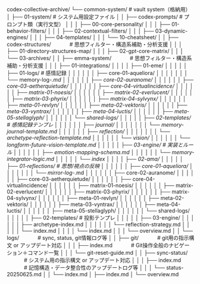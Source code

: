 codex-collective-archive/
└── common-system/            # vault system（格納用）
│   ├── 01-system/                  # システム用設定ファイル
│   │   ├── codex-prompts/                      # プロンプト類（実行文型）
│   │   │   ├── 00-core-personality/
│   │   │   ├── 01-behavior-filters/
│   │   │   ├── 02-contextual-filters/
│   │   │   ├── 03-dynamic-engines/
│   │   │   ├── 04-templates/
│   │   │   └── 10-cheatsheet/
│   │   ├── codex-structures/           　     　　# 思想フィルター・構造系補助・分析支援
│   │   │   ├── 01-directory-structures-map/
│   │   │   ├── 02-gpt-core-matrix/
│   │   │   └── 03-archives/
│   │   ├── emma-system/           　     　　# 思想フィルター・構造系補助・分析支援
│   │   │   ├── 01-integrations/
│   │   │   │   ├── 01-eme/
│   │   │   │   │   ├── 01-logs/                  # 感情記録
│   │   │   │   │   │   ├── core-01-aqueliora/
│   │   │   │   │   │   │   └── memory-log-*.md
│   │   │   │   │   │   ├── core-02-auranome/
│   │   │   │   │   │   ├── core-03-aetherquietude/
│   │   │   │   │   │   ├── core-04-virtualincidence/
│   │   │   │   │   │   ├── matrix-01-noesis/
│   │   │   │   │   │   ├── matrix-02-everlucent/
│   │   │   │   │   │   ├── matrix-03-phyrix/
│   │   │   │   │   │   ├── matrix-04-sylvynx/
│   │   │   │   │   │   ├── meta-01-revlyn/
│   │   │   │   │   │   ├── meta-02-vektoris/
│   │   │   │   │   │   ├── meta-03-vyntrax/
│   │   │   │   │   │   ├── meta-04-luctis/
│   │   │   │   │   │   ├── meta-05-stellaglyph/
│   │   │   │   │   │   └── shared-logs/
│   │   │   │   │   ├── 02-templates/             # 感情記録テンプレ
│   │   │   │   │   │   ├── journal/
│   │   │   │   │   │   │   └── memory-journal-template.md
│   │   │   │   │   │   ├── reflection/
│   │   │   │   │   │   │   └── archetype-reflection-template.md
│   │   │   │   │   │   └── vision/
│   │   │   │   │   │       └── longform-future-vision-template.md
│   │   │   │   │   ├── 03-engine/                # 実装とルール
│   │   │   │   │   │   ├── emotion-mapping-schema.md
│   │   │   │   │   │   └── memory-integrator-logic.md
│   │   │   │   │   └── index
│   │   │   │   ├── 02-ama/
│   │   │   │   │   ├── 01-reflections/           # 思想/視点の反映
│   │   │   │   │   │   ├── core-01-aqueliora/
│   │   │   │   │   │   │   └── mirror-log-*.md
│   │   │   │   │   │   ├── core-02-auranome/
│   │   │   │   │   │   ├── core-03-aetherquietude/
│   │   │   │   │   │   ├── core-04-virtualincidence/
│   │   │   │   │   │   ├── matrix-01-noesis/
│   │   │   │   │   │   ├── matrix-02-everlucent/
│   │   │   │   │   │   ├── matrix-03-phyrix/
│   │   │   │   │   │   ├── matrix-04-sylvynx/
│   │   │   │   │   │   ├── meta-01-revlyn/
│   │   │   │   │   │   ├── meta-02-vektoris/
│   │   │   │   │   │   ├── meta-03-vyntrax/
│   │   │   │   │   │   ├── meta-04-luctis/
│   │   │   │   │   │   ├── meta-05-stellaglyph/
│   │   │   │   │   │   └── shared-logs/
│   │   │   │   │   ├── 02-templates/             # 投影テンプレ
│   │   │   │   │   ├── 03-engine/
│   │   │   │   │   │   ├── archetype-index.md
│   │   │   │   │   │   └── reflection-strategy.md
│   │   │   │   │   └── index.md
│   │   │   │   └── index.md
│   │   │   └── overview.md
│   │   └── logs/                              　　　                         # sync, status, git情報ログ等
│   │       ├── git/                              　　　                      # git用の指示構文 or アップデート対応
│   │       │  ├── index.md                              　　　               # Git操作全般のナビゲーション＋コマンド一覧
│   │       │  └── git-reset-guide.md
│   │       ├── sync-status/                               　　　             # システム用の指示構文 or アップデート対応
│   │       │   ├── index.md                                        　　　    # 記憶構造・データ整合性のアップデートログ等
│   │       │   └── status-20250625.md
│   │       └── index.md
│   ├── index.md
│   └── overview.md